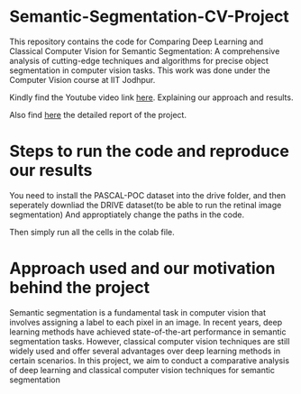 # Semantic-Segmentation-CV-Project
This repository contains the code for Comparing Deep Learning and Classical Computer Vision for Semantic Segmentation: A comprehensive analysis of cutting-edge techniques and algorithms for precise object segmentation in computer vision tasks. This work was done under the Computer Vision course at IIT Jodhpur.

Kindly find the Youtube video link [here](https://youtu.be/yz1Pdxn6NG8). Explaining our approach and results.

Also find [here](url) the detailed report of the project.

# Steps to run the code and reproduce our results
You need to install the PASCAL-POC dataset into the drive folder, and then seperately downliad the DRIVE dataset(to be able to run the retinal image segmentation) And approptiately change the paths in the code.

Then simply run all the cells in the colab file.

# Approach used and our motivation behind the project
Semantic segmentation is a fundamental task in computer vision that involves assigning a label to each pixel in an image. In recent years, deep learning methods have achieved state-of-the-art performance in semantic segmentation tasks. However, classical computer vision techniques are still widely used and offer several advantages over deep learning methods in certain scenarios. In this project, we aim to conduct a comparative analysis of deep learning and classical computer vision techniques for semantic segmentation
